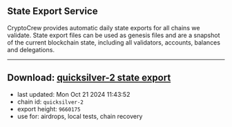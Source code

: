 ## State Export Service
CryptoCrew provides automatic daily state exports for all chains we validate. State export files can be used as genesis files and are a snapshot of the current blockchain state, including all validators, accounts, balances and delegations.

---
**Download: [quicksilver-2 state export](https://dl-eu2.ccvalidators.com/SERVICE/quicksilver/quicksilver-2_export_9660175.json)**
---

- last updated: Mon Oct 21 2024 11:43:52
- chain id: `quicksilver-2`
- export height: `9660175`
- use for: airdrops, local tests, chain recovery
